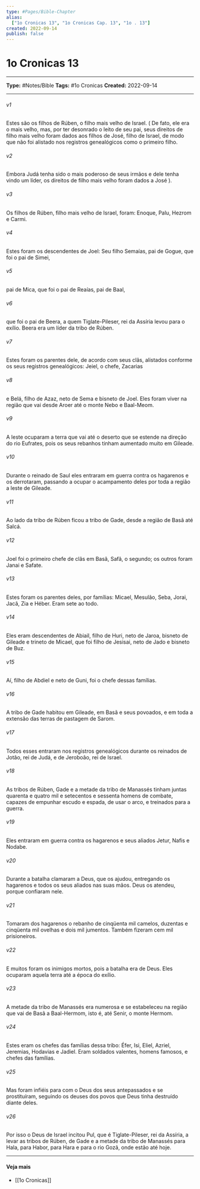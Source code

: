 ```yaml
---
type: #Pages/Bible-Chapter
alias:
  ["1o Cronicas 13", "1o Cronicas Cap. 13", "1o . 13"]
created: 2022-09-14
publish: false
---
```


# 1o Cronicas 13

---

**Type:** #Notes/Bible
**Tags:** #1o Cronicas
**Created:** 2022-09-14

---

###### v1
Estes são os filhos de Rúben, o filho mais velho de Israel. ( De fato, ele era o mais velho, mas, por ter desonrado o leito de seu pai, seus direitos de filho mais velho foram dados aos filhos de José, filho de Israel, de modo que não foi alistado nos registros genealógicos como o primeiro filho.
###### v2
Embora Judá tenha sido o mais poderoso de seus irmãos e dele tenha vindo um líder, os direitos de filho mais velho foram dados a José ).
###### v3
Os filhos de Rúben, filho mais velho de Israel, foram: Enoque, Palu, Hezrom e Carmi.
###### v4
Estes foram os descendentes de Joel: Seu filho Semaías, pai de Gogue, que foi o pai de Simei,
###### v5
pai de Mica, que foi o pai de Reaías, pai de Baal,
###### v6
que foi o pai de Beera, a quem Tiglate-Pileser, rei da Assíria levou para o exílio. Beera era um líder da tribo de Rúben.
###### v7
Estes foram os parentes dele, de acordo com seus clãs, alistados conforme os seus registros genealógicos: Jeiel, o chefe, Zacarias
###### v8
e Belá, filho de Azaz, neto de Sema e bisneto de Joel. Eles foram viver na região que vai desde Aroer até o monte Nebo e Baal-Meom.
###### v9
A leste ocuparam a terra que vai até o deserto que se estende na direção do rio Eufrates, pois os seus rebanhos tinham aumentado muito em Gileade.
###### v10
Durante o reinado de Saul eles entraram em guerra contra os hagarenos e os derrotaram, passando a ocupar o acampamento deles por toda a região a leste de Gileade.
###### v11
Ao lado da tribo de Rúben ficou a tribo de Gade, desde a região de Basã até Salcá.
###### v12
Joel foi o primeiro chefe de clãs em Basã, Safã, o segundo; os outros foram Janai e Safate.
###### v13
Estes foram os parentes deles, por famílias: Micael, Mesulão, Seba, Jorai, Jacã, Zia e Héber. Eram sete ao todo.
###### v14
Eles eram descendentes de Abiail, filho de Huri, neto de Jaroa, bisneto de Gileade e trineto de Micael, que foi filho de Jesisai, neto de Jado e bisneto de Buz.
###### v15
Aí, filho de Abdiel e neto de Guni, foi o chefe dessas famílias.
###### v16
A tribo de Gade habitou em Gileade, em Basã e seus povoados, e em toda a extensão das terras de pastagem de Sarom.
###### v17
Todos esses entraram nos registros genealógicos durante os reinados de Jotão, rei de Judá, e de Jeroboão, rei de Israel.
###### v18
As tribos de Rúben, Gade e a metade da tribo de Manassés tinham juntas quarenta e quatro mil e setecentos e sessenta homens de combate, capazes de empunhar escudo e espada, de usar o arco, e treinados para a guerra.
###### v19
Eles entraram em guerra contra os hagarenos e seus aliados Jetur, Nafis e Nodabe.
###### v20
Durante a batalha clamaram a Deus, que os ajudou, entregando os hagarenos e todos os seus aliados nas suas mãos. Deus os atendeu, porque confiaram nele.
###### v21
Tomaram dos hagarenos o rebanho de cinqüenta mil camelos, duzentas e cinqüenta mil ovelhas e dois mil jumentos. Também fizeram cem mil prisioneiros.
###### v22
E muitos foram os inimigos mortos, pois a batalha era de Deus. Eles ocuparam aquela terra até a época do exílio.
###### v23
A metade da tribo de Manassés era numerosa e se estabeleceu na região que vai de Basã a Baal-Hermom, isto é, até Senir, o monte Hermom.
###### v24
Estes eram os chefes das famílias dessa tribo: Éfer, Isi, Eliel, Azriel, Jeremias, Hodavias e Jadiel. Eram soldados valentes, homens famosos, e chefes das famílias.
###### v25
Mas foram infiéis para com o Deus dos seus antepassados e se prostituíram, seguindo os deuses dos povos que Deus tinha destruído diante deles.
###### v26
Por isso o Deus de Israel incitou Pul, que é Tiglate-Pileser, rei da Assíria, a levar as tribos de Rúben, de Gade e a metade da tribo de Manassés para Hala, para Habor, para Hara e para o rio Gozã, onde estão até hoje.


---

#### Veja mais

- [[1o Cronicas]]
